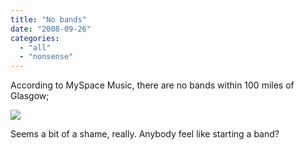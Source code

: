 ```yaml
---
title: "No bands"
date: "2008-09-26"
categories: 
  - "all"
  - "nonsense"
---
```


According to MySpace Music, there are no bands within 100 miles of Glasgow;

[![](http://tedthetrumpet.files.wordpress.com/2008/09/nobands.png?w=300)](http://tedthetrumpet.files.wordpress.com/2008/09/nobands.png)

Seems a bit of a shame, really. Anybody feel like starting a band?
